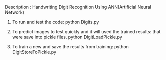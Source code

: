 Description : Handwriting Digit Recognition Using ANN(Artificial Neural Network)


1. To run and test the code:
   python Digits.py

2. To predict images to test quickly and it will used the trained results:
   that were save into pickle files.
   python DigitLoadPickle.py

3. To train a new and save the results from training:
   python DigitStoreToPickle.py